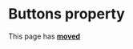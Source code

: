 # Buttons property #

This page has [**moved**](https://lib-docs.delphidabbler.com/MsgDlg/3/API/TPJVCLMsgDlg-Buttons)